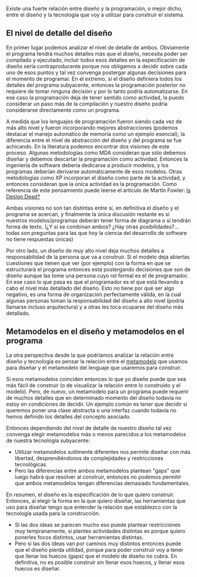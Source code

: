 Existe una fuerte relación entre diseño y la programación, o mejor dicho, entre el diseño y la tecnología que voy a utilizar para construir el sistema.

El nivel de detalle del diseño
------------------------------

En primer lugar podemos analizar el nivel de detalle de ambos. Obviamente el programa tendrá muchos detalles más que el diseño, necesita poder ser compilado y ejecutado, incluir todos esos detalles en la especificación de diseño sería contraproducente porque nos obligamos a decidir sobre cada uno de esos puntos y tal vez convenga postergar algunas decisiones para el momento de programar. En el extremo, si el diseño definiera todos los detalles del programa subyacente, entonces la programación posterior no requiere de tomar ninguna decisión y por lo tanto podría automatizarse. En ese caso la programación deja de tener sentido como actividad, la puedo considerar un paso más de la compilación y nuestro diseño podría considerarse directamente como un programa.

A medida que los lenguajes de programación fueron siendo cada vez de más alto nivel y fueron incorporando mejores abstracciones (podemos destacar el manejo automático de memoria como un ejemplo esencial), la diferencia entre el nivel de abstracción del diseño y del programa se fue achicando. En la literatura podemos encontrar dos visiones de este proceso. Algunas metodologías como MDA consideran que sólo debemos diseñar y debemos descartar la programación como actividad. Entonces la ingeniería de software debería dedicarse a producir modelos, y los programas deberían derivarse automáticamente de esos modelos. Otras metodologías como XP incorporan el diseño como parte de la actividad, y entonces consideran que la única actividad es la programación. Como referencia de este pensamiento puede leerse el artículo de Martin Fowler: [Is Design Dead?](http://martinfowler.com/articles/designDead.html)

Ambas visiones no son tan distintas entre sí, en definitiva el diseño y el programa se acercan, y finalmente la única discusión restante es si nuestros modelos/programas deberán tener forma de diagrama o si tendrán forma de texto. (¿Y si se combinan ambos? ¿Hay otras posibilidades?... todas son preguntas para las que hoy la ciencia del desarrollo de software no tiene respuestas únicas)

Por otro lado, un diseño de muy alto nivel deja muchos detalles a responsabilidad de la persona que va a construir. Si el modelo deja abiertas cuestiones que tienen que ver (por ejemplo) con la forma en que se estructurará el programa entonces está postergando decisiones que son de diseño aunque las tome una persona cuyo rol formal es el de programador. En ese caso lo que pasa es que el programador es el que está llevando a cabo el nivel más detallado del diseño. Esto no tiene por qué ser algo negativo, es una forma de organización perfectamente válida, en la cual algunas personas toman la responsabilidad del diseño a alto nivel (podría llamarse incluso arquitectura) y a otras les toca ocuparse del diseño más detallado.

Metamodelos en el diseño y metamodelos en el programa
-----------------------------------------------------

La otra perspectiva desde la que podríamos analizar la relación entre diseño y tecnología es pensar la relación entre el [metamodelo](metamodelo.html) que usamos para diseñar y el metamodelo del lenguaje que usaremos para construir.

Si esos metamodelos coinciden entonces lo que yo diseñe puede que sea más fácil de construir (o de visualizar la relación entre lo construido y el modelo). Pero, de nuevo, un metamodelo para un programa puede requerir de muchos detalles que en determinado momento del diseño todavía no estoy en condiciones de decidir. Un ejemplo común es tener que decidir si queremos poner una clase abstracta o una interfaz cuando todavía no hemos definido los detalles del concepto asociado.

Entonces dependiendo del nivel de detalle de nuestro diseño tal vez convenga elegir metamodelos más o menos parecidos a los metamodelos de nuestra tecnología subyacente:

-   Utilizar metamodelos sutilmente diferentes nos permite diseñar con más libertad, desprendiéndonos de complejidades y restricciones tecnológicas.
-   Pero las diferencias entre ambos metamodelos plantean "gaps" que luego habrá que resolver al construir, entonces no podemos permitir que ambos metamodelos tengan diferencias demasiado fundamentales.

En resumen, el diseño es la especificación de lo que quiero construir. Entonces, al elegir la forma en la que quiero diseñar, las herramientas que uso para diseñar tengo que entender la relación que establezco con la tecnología usada para la construcción.

-   Si las dos ideas se parecen mucho eso puede plantear restricciones muy tempranamente, si planteo actividades distintas es porque quiero ponerles focos distintos, usar herramientas distintas.
-   Pero si las dos ideas van por caminos muy distintos entonces puede que el diseño pierda utilidad, porque para poder construir voy a tener que llenar los huecos (gaps) que el modelo de diseño no cubra. En definitiva, no es posible construir sin llenar esos huecos, y llenar esos huecos es diseñar.

